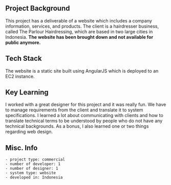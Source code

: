 ## Project Background
This project has a deliverable of a website which includes a company information, services, and products. The client is a hairdresser business, called The Parlour Hairdressing, which are based in two large cities in Indonesia.  **The website has been brought down and not available for public anymore.**

## Tech Stack
The website is a static site built using AngularJS which is deployed to an EC2 instance.

## Key Learning
I worked with a great designer for this project and it was really fun. We have to manage requirements from the client and translate it to system specifications. I learned a lot about communicating with clients and how to translate technical terms to be understood by people who do not have any technical backgrounds. As a bonus, I also learned one or two things regarding web design.

## Misc. Info
    - project type: commercial
    - number of developer: 1
    - number of designer: 1
    - system type: website
    - developed in: Indonesia